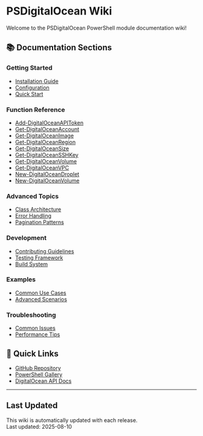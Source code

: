 # PSDigitalOcean Wiki

Welcome to the PSDigitalOcean PowerShell module documentation wiki!

## 📚 Documentation Sections

### Getting Started

- [Installation Guide](Installation-Guide)
- [Configuration](Configuration)
- [Quick Start](Quick-Start)

### Function Reference

- [Add-DigitalOceanAPIToken](Add-DigitalOceanAPIToken)
- [Get-DigitalOceanAccount](Get-DigitalOceanAccount)
- [Get-DigitalOceanImage](Get-DigitalOceanImage)
- [Get-DigitalOceanRegion](Get-DigitalOceanRegion)
- [Get-DigitalOceanSize](Get-DigitalOceanSize)
- [Get-DigitalOceanSSHKey](Get-DigitalOceanSSHKey)
- [Get-DigitalOceanVolume](Get-DigitalOceanVolume)
- [Get-DigitalOceanVPC](Get-DigitalOceanVPC)
- [New-DigitalOceanDroplet](New-DigitalOceanDroplet)
- [New-DigitalOceanVolume](New-DigitalOceanVolume)

### Advanced Topics

- [Class Architecture](Class-Architecture)
- [Error Handling](Error-Handling)
- [Pagination Patterns](Pagination-Patterns)

### Development

- [Contributing Guidelines](Contributing)
- [Testing Framework](Testing)
- [Build System](Build-System)

### Examples

- [Common Use Cases](Common-Use-Cases)
- [Advanced Scenarios](Advanced-Scenarios)

### Troubleshooting

- [Common Issues](Common-Issues)
- [Performance Tips](Performance-Tips)

## 🚀 Quick Links

- [GitHub Repository](https://github.com/Itamartz/PSDigitalOceanUsingSampler)
- [PowerShell Gallery](https://www.powershellgallery.com/packages/PSDigitalOcean)
- [DigitalOcean API Docs](https://docs.digitalocean.com/reference/api/)

---

## Last Updated

This wiki is automatically updated with each release.  
Last updated: 2025-08-10
